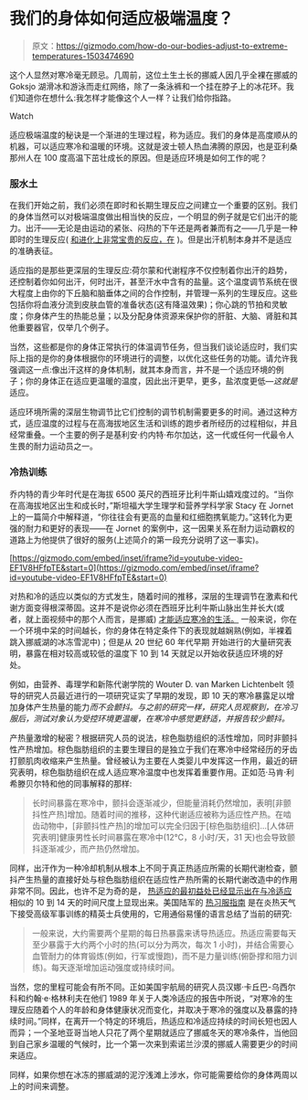 # 我们的身体如何适应极端温度？

> 原文：<https://gizmodo.com/how-do-our-bodies-adjust-to-extreme-temperatures-1503474690>

这个人显然对寒冷毫无顾忌。几周前，这位土生土长的挪威人因几乎全裸在挪威的 Goksjo 湖滑冰和游泳而走红网络，除了一条泳裤和一个挂在脖子上的冰花环。我们知道你在想什么:我怎样才能像这个人一样？让我们给你指路。

Watch

适应极端温度的秘诀是一个渐进的生理过程，称为适应。我们的身体是高度顺从的机器，可以适应寒冷和温暖的环境。这就是波士顿人热血沸腾的原因，也是亚利桑那州人在 100 度高温下茁壮成长的原因。但是适应环境是如何工作的呢？

### 服水土

在我们开始之前，我们必须在即时和长期生理反应之间建立一个重要的区别。我们的身体当然可以对极端温度做出相当快的反应，一个明显的例子就是它们出汗的能力。出汗——无论是由运动的紧张、闷热的下午还是两者兼而有之——几乎是一种即时的生理反应( [和进化上非常宝贵的反应，在](https://gizmodo.com/you-probably-dont-know-how-many-holes-are-in-your-body-5984591) )。但是出汗机制本身并不是适应的准确表征。

适应指的是那些更深层的生理反应:荷尔蒙和代谢程序不仅控制着你出汗的趋势，还控制着你如何出汗，何时出汗，甚至汗水中含有的盐量。这个温度调节系统在很大程度上由你的下丘脑和脑垂体之间的合作控制，并管理一系列的生理反应。这些包括你将血液分流到皮肤血管的准备状态(这有降温效果)；你心跳的节拍和灵敏度；你身体产生的热能总量；以及分配身体资源来保护你的肝脏、大脑、肾脏和其他重要器官，仅举几个例子。

当然，这些都是你的身体正常执行的体温调节任务，但当我们谈论适应时，我们实际上指的是你的身体根据你的环境进行的调整，以优化这些任务的功能。请允许我强调这一点:像出汗这样的身体机制，就其本身而言，并不是一个适应环境的例子；你的身体正在适应更温暖的温度，因此出汗更早，更多，盐浓度更低—*这就是*适应。

适应环境所需的深层生物调节比它们控制的调节机制需要更多的时间。通过这种方式，适应温度的过程与在高海拔地区生活和训练的跑步者所经历的过程相似，并且经常重叠。一个主要的例子是基利安·约内特·布尔加达，这一代或任何一代最令人生畏的耐力运动员之一。

### 冷热训练

乔内特的青少年时代是在海拔 6500 英尺的西班牙比利牛斯山嬉戏度过的。“当你在高海拔地区出生和成长时，”斯坦福大学生理学和营养学科学家 Stacy 在 Jornet 上的一篇简介中解释道，“你往往会有更高的血量和红细胞携氧能力。”这转化为更强的耐力和更好的表现——在 Jornet 的案例中，这一因果关系在耐力运动霸权的道路上为他提供了很好的服务(上述简介的第一段充分说明了这一事实)。

 [https://gizmodo.com/embed/inset/iframe?id=youtube-video-EF1V8HFfpTE&start=0](https://gizmodo.com/embed/inset/iframe?id=youtube-video-EF1V8HFfpTE&start=0) 

对热和冷的适应以类似的方式发生，随着时间的推移，深层的生理调节在激素和代谢方面变得根深蒂固。这并不是说你必须在西班牙比利牛斯山脉出生并长大(或者，就上面视频中的那个人而言，是挪威) [才能适应寒冷的生活。](https://gizmodo.com/why-do-womens-bodies-run-colder-than-mens-836827770) 一般来说，你在一个环境中呆的时间越长，你的身体在特定条件下的表现就越娴熟(例如，半裸着跳入挪威湖的冰冻雪泥中)；但是从 20 世纪 60 年代早期 开始进行的大量研究表明，暴露在相对较高或较低的温度下 10 到 14 天就足以开始收获适应环境的好处。

例如，由营养、毒理学和新陈代谢学院的 Wouter D. van Marken Lichtenbelt 领导的研究人员最近进行的一项研究证实了早期的发现，即 10 天的寒冷暴露足以增加身体产生热量的能力*而不会颤抖。与之前的研究一样，研究人员观察到，在冷习服后，测试对象认为受控环境更温暖，在寒冷中感觉更舒适，并报告较少颤抖。*

产热量激增的秘密？根据研究人员的说法，棕色脂肪组织的活性增加，同时非颤抖性产热增加。棕色脂肪组织的主要生理目的是独立于我们在寒冷中经常经历的牙齿打颤肌肉收缩来产生热量。曾经被认为主要在人类婴儿中发挥这一作用，最近的研究表明，棕色脂肪组织在成人适应寒冷温度中也发挥着重要作用。正如范·马肯·利希滕贝尔特和他的同事解释的那样:

> 长时间暴露在寒冷中，颤抖会逐渐减少，但能量消耗仍然增加，表明[非颤抖性产热]增加。随着时间的推移，这种代谢适应被称为适应性产热。在啮齿动物中，[非颤抖性产热]的增加可以完全归因于[棕色脂肪组织]...[人体研究表明]健康男性长时间暴露在寒冷中(12°C，8 小时/天，31 天)也会导致颤抖逐渐减少，而产热仍然增加。

同样，出汗作为一种冷却机制从根本上不同于真正热适应所需的长期代谢检查，颤抖产生热量的直接好处与棕色脂肪组织在适应性产热所需的长期代谢改造中的作用非常不同。因此，也许不足为奇的是， [热适应的最初益处已经显示出在与冷适应](http://www.ncbi.nlm.nih.gov/pubmed/20724560) 相似的 10 到 14 天的时间尺度上显现出来。美国陆军的 [热习服指南](http://web.archive.org/web/20070702085236/http://www.usariem.army.mil/download/heatacclimatizationguide.pdf) 是在炎热天气下接受高级军事训练的精英士兵使用的，它用通俗易懂的语言总结了当前的研究:

> 一般来说，大约需要两个星期的每日热暴露来诱导热适应。热适应需要每天至少暴露于大约两个小时的热(可以分为两次，每次 1 小时)，并结合需要心血管耐力的体育锻炼(例如，行军或慢跑)，而不是力量训练(俯卧撑和阻力训练)。每天逐渐增加运动强度或持续时间。

当然，您的里程可能会有所不同。正如美国宇航局的研究人员汉娜·卡丘巴-乌西尔科和约翰·e·格林利夫在他们 1989 年关于人类冷适应的报告中所说，“对寒冷的生理反应随着个人的年龄和身体健康状况而变化，并取决于寒冷的强度以及暴露的持续时间。”同样，在离开一个特定的环境后，热适应和冷适应持续的时间长短也因人而异；一个圣地亚哥当地人只花了两个星期就适应了挪威冬天的寒冷条件，当他回到自己家乡温暖的气候时，比一个第一次来到索诺兰沙漠的挪威人需要更少的时间来适应。

同样，如果你想在冰冻的挪威湖的泥泞浅滩上涉水，你可能需要给你的身体两周以上的时间来调整。